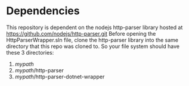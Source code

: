 
# Dependencies
This repository is dependent on the nodejs http-parser library hosted at https://github.com/nodejs/http-parser.git  Before opening the HttpParserWrapper.sln file, clone the http-parser library into the same directory that this repo was cloned to.  So your file system should have these 3 directories:

  1. _mypath_
  3. _mypath_/http-parser
  2. _mypath_/http-parser-dotnet-wrapper
